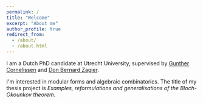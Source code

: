 ```yaml
---
permalink: /
title: "Welcome"
excerpt: "About me"
author_profile: true
redirect_from: 
  - /about/
  - /about.html
---
```


I am a Dutch PhD candidate at Utrecht University, supervised by [Gunther Cornelissen](https://www.staff.science.uu.nl/~corne102/) and [Don Bernard Zagier](https://people.mpim-bonn.mpg.de/zagier/). 

I'm interested in modular forms and algebraic combinatorics. The title of my thesis project is _Examples, reformulations and generalisations of the Bloch-Okounkov theorem_. 
